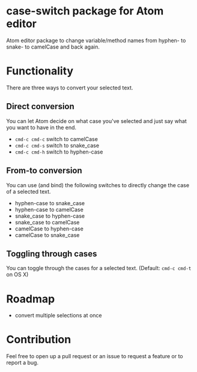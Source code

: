 # case-switch package for Atom editor

Atom editor package to change variable/method names from hyphen- to snake- to camelCase and back again.

# Functionality
There are three ways to convert your selected text.

## Direct conversion
You can let Atom decide on what case you've selected and just say what you want to have in the end.

* `cmd-c cmd-c` switch to camelCase
* `cmd-c cmd-s` switch to snake_case
* `cmd-c cmd-h` switch to hyphen-case

## From-to conversion
You can use (and bind) the following switches to directly change the case of a selected text.
* hyphen-case to snake_case
* hyphen-case to camelCase
* snake_case to hyphen-case
* snake_case to camelCase
* camelCase to hyphen-case
* camelCase to snake_case

## Toggling through cases
You can toggle through the cases for a selected text.
(Default: `cmd-c cmd-t` on OS X)

# Roadmap
* convert multiple selections at once

# Contribution
Feel free to open up a pull request or an issue to request a feature or to report a bug.
